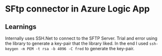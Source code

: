 # SFtp connector in Azure Logic App

## Learnings

Internally uses SSH.Net to connect to the SFTP Server. Trial and error using the library to generate a key-pair that the library liked. In the end I used
``` ssh-keygen -m PEM -t rsa -b 4096 -C fred ```
to generate the key-pair.
